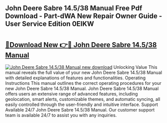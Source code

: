 ## John Deere Sabre 14.5/38 Manual Free Pdf Download - Part-dWA New Repair Owner Guide - User Service Edition 0EIKW

# <h2><a href="http://bc92164.oget.top/?id=John+Deere+Sabre+14.5%2f38+Manual">🔗Download New 👉🔴 John Deere Sabre 14.5/38 Manual</a></h2>

[![John Deere Sabre 14.5/38 Manual new download](https://i.imgur.com/5g1atiW.png)](http://bc92164.oget.top/?id=John+Deere+Sabre+14.5%2f38+Manual)
Unlocking Value This manual reveals the full value of your new John Deere Sabre 14.5/38 Manual with detailed explanations of features and functionalities. Operating Instructions This manual outlines the correct operating procedures for your new John Deere Sabre 14.5/38 Manual. John Deere Sabre 14.5/38 Manual offers users an extensive range of advanced features, including geolocation, smart alerts, customizable themes, and automatic syncing, all easily controlled through the user-friendly and intuitive interface. Support Available 24/7 John Deere Sabre 14.5/38 Manual. Our customer support team is available 24/7 to assist you with any inquiries.
